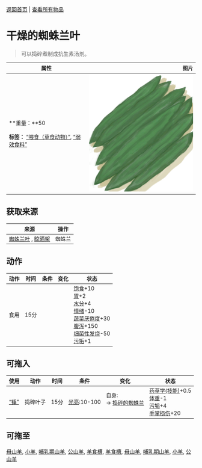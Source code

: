 [返回首页](index.md)   |  [查看所有物品](object.md)
# 干燥的蜘蛛兰叶  
> 可以捣碎煮制成抗生素汤剂。  
  
  属性  |   图片   
 ----  |  ----:   
 **重量：**50<br><br>**标签：**	[“喂食（草食动物）”](tag_FeedHerb.md), [“弱效食料”](tag_FeedWeak.md)  |  ![](Sprite/SpiderLilyLeaves.png)   
  
## 获取来源  
来源  |  操作  
----  |  ----  
[蜘蛛兰叶](SpiderLilyLeaves.md) , [晾晒架](DryingRack.md)  |  蜘蛛兰  
## 动作  
动作  |  时间  |  条件  |  变化  |  状态  
----  |  ----  |  ----  |  ----  |  ----  
食用  |  15分  |    |    |  [饱食](Satiation.md)+10<br>[胃](Stomach.md)+2<br>[水分](Hydration.md)+4<br>[情绪](Morale.md)-10<br>[蔬菜<nobr>厌倦度</nobr>](SaturationVegetables.md)+30<br>[腹泻](Diarrhoea.md)+150<br>[细菌性发烧](BacteriaFever.md)-50<br>[污垢](Filth.md)+1  
## 可拖入  
使用  |  动作  |  时间  |  条件  |  变化  |  状态  
----  |  ----  |  ----  |  ----  |  ----  |  ----  
[“锤”](tag_Hammer.md)  |  捣碎叶子  |  15分  |  [光亮](Light.md):10-100  |  自身:<br>→ [捣碎的蜘蛛兰](SpiderLilyGround.md)<br><br>  |  [药草学(技能)](Skill_Herbology.md)+0.5<br>[体重](Weight.md)-1<br>[污垢](Filth.md)+4<br>[手掌损伤](HandDamage.md)+20  
## 可拖至  
[母山羊](GoatEnclosureFemale.md), [小羊](GoatEnclosureKid.md), [哺乳期山羊](GoatEnclosureLactating.md), [公山羊](GoatEnclosureMale.md), [羊食槽](GoatFeeder.md), [羊食槽](GoatFeederEmpty.md), [母山羊](GoatTiedFemale.md), [哺乳期山羊](GoatTiedFemaleLactating.md), [小羊](GoatTiedKid.md), [公山羊](GoatTiedMale.md)  
